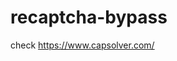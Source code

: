 # recaptcha-bypass
check https://www.capsolver.com/ 



















                                                                                                                                                                                                   